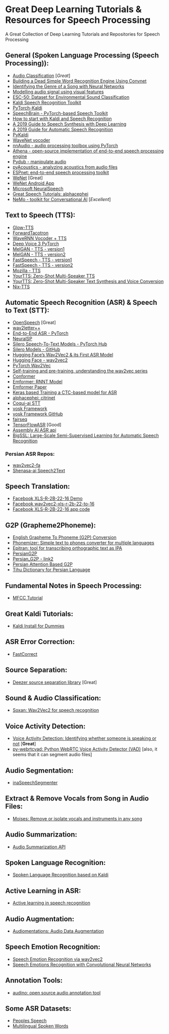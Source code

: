 # Great Deep Learning Tutorials & Resources for Speech Processing
A Great Collection of Deep Learning Tutorials and Repositories for Speech Processing

## General (Spoken Language Processing (Speech Processing)):  
- [Audio Classification](https://towardsdatascience.com/audio-classification-using-fastai-and-on-the-fly-frequency-transforms-4dbe1b540f89) [_Great_]  
- [Building a Dead Simple Word Recognition Engine Using Convnet](https://blog.manash.me/building-a-dead-simple-word-recognition-engine-using-convnet-in-keras-25e72c19c12b)  
- [Identifying the Genre of a Song with Neural Networks](https://medium.com/@navdeepsingh_2336/identifying-the-genre-of-a-song-with-neural-networks-851db89c42f0)  
- [Modelling audio signal using visual features](https://raghavgoyal14.github.io/2018/04/12/audio-via-vid-features.html)  
- [ESC-50: Dataset for Environmental Sound Classification](https://github.com/karolpiczak/ESC-50)  
- [Kaldi Speech Recognition Toolkit](https://github.com/kaldi-asr/kaldi)  
- [PyTorch-Kaldi](https://github.com/mravanelli/pytorch-kaldi)  
- [SpeechBrain - PyTorch-based Speech Toolkit](https://speechbrain.github.io/)  
- [How to start with Kaldi and Speech Recognition](https://towardsdatascience.com/how-to-start-with-kaldi-and-speech-recognition-a9b7670ffff6)  
- [A 2019 Guide to Speech Synthesis with Deep Learning](https://heartbeat.fritz.ai/a-2019-guide-to-speech-synthesis-with-deep-learning-630afcafb9dd)  
- [A 2019 Guide for Automatic Speech Recognition](https://heartbeat.fritz.ai/a-2019-guide-for-automatic-speech-recognition-f1e1129a141c)  
- [PyKaldi](https://github.com/pykaldi/pykaldi)  
- [WaveNet vocoder](https://github.com/r9y9/wavenet_vocoder)  
- [nnAudio - audio processing toolbox using PyTorch](https://github.com/KinWaiCheuk/nnAudio)  
- [Athena - open-source implementation of end-to-end speech processing engine](https://github.com/athena-team/athena/tree/simclr)   
- [Pydub - manipulate audio](https://github.com/jiaaro/pydub)  
- [pyAcoustics - analyzing acoustics from audio files](https://github.com/timmahrt/pyAcoustics)  
- [ESPnet: end-to-end speech processing toolkit](https://github.com/espnet/espnet)  
- [WeNet](https://github.com/wenet-e2e/wenet) [Great]  
- [WeNet Android App](https://github.com/wenet-e2e/wenet/tree/main/runtime/device/android/wenet)   
- [Microsoft NeuralSpeech](https://github.com/microsoft/NeuralSpeech)  
- [Great Speech Tutorials: alphacephei](https://alphacephei.com/nsh/)  
- [NeMo - toolkit for Conversational AI](https://github.com/NVIDIA/NeMo) [_Excellent_]  

## Text to Speech (TTS):
- [Glow-TTS](https://github.com/jaywalnut310/glow-tts)  
- [ForwardTacotron](https://github.com/as-ideas/ForwardTacotron)  
- [WaveRNN Vocoder + TTS](https://github.com/fatchord/WaveRNN)  
- [Deep Voice 3 PyTorch](https://github.com/r9y9/deepvoice3_pytorch)  
- [MelGAN - TTS - version1](https://github.com/descriptinc/melgan-neurips)  
- [MelGAN - TTS - version2](https://github.com/seungwonpark/melgan)  
- [FastSpeech - TTS - version1](https://github.com/xcmyz/FastSpeech)  
- [FastSpeech - TTS - version2](https://github.com/ming024/FastSpeech2)  
- [Mozilla - TTS](https://github.com/mozilla/TTS)  
- [YourTTS: Zero-Shot Multi-Speaker TTS](https://github.com/edresson/yourtts)  
- [YourTTS: Zero-Shot Multi-Speaker Text Synthesis and Voice Conversion](https://coqui.ai/blog/tts/yourtts-zero-shot-text-synthesis-low-resource-languages/)  
- [Nix-TTS](https://github.com/rendchevi/nix-tts)  

## Automatic Speech Recognition (ASR) & Speech to Text (STT):
- [OpenSpeech](https://github.com/openspeech-team/openspeech) [Great]   
- [wav2letter++](https://github.com/facebookresearch/wav2letter)  
- [End-to-End ASR - PyTorch](https://github.com/Alexander-H-Liu/End-to-end-ASR-Pytorch)  
- [NeuralSP](https://github.com/hirofumi0810/neural_sp)  
- [Silero Speech-To-Text Models - PyTorch Hub](https://pytorch.org/hub/snakers4_silero-models_stt/)  
- [Silero Models - GitHub](https://github.com/snakers4/silero-models)  
- [Hugging Face’s Wav2Vec2 & its First ASR Model](https://www.analyticsvidhya.com/blog/2021/02/hugging-face-introduces-the-first-automatic-speech-recognition-model-wav2vec2/)  
- [Hugging Face - wav2vec2](https://huggingface.co/transformers/model_doc/wav2vec2.html)  
- [PyTorch Wav2Vec](https://github.com/pytorch/fairseq/tree/master/examples/wav2vec/unsupervised)   
- [Self-training and pre-training, understanding the wav2vec series](https://maelfabien.github.io/machinelearning/wav2vec/#)   
- [Conformer](https://github.com/sooftware/conformer)  
- [Emformer: RNNT Model](https://github.com/pytorch/audio/tree/main/examples/asr/emformer_rnnt)  
- [Emformer Paper](https://arxiv.org/abs/2010.10759)  
- [Keras based Training a CTC-based model for ASR](https://keras.io/examples/audio/ctc_asr/)   
- [alphacephei: citrinet](https://alphacephei.com/nsh/2021/04/23/citrinet.html)  
- [Coqui-ai STT](https://github.com/coqui-ai/STT)  
- [vosk Framework](https://alphacephei.com/vosk/)  
- [vosk Framework GitHub](https://github.com/alphacep/vosk-api)  
- [fairseq](https://github.com/pytorch/fairseq)   
- [TensorFlowASR](https://github.com/TensorSpeech/TensorFlowASR) [Good]    
- [Assembly AI ASR api](https://www.assemblyai.com/)  
- [BigSSL: Large-Scale Semi-Supervised Learning for Automatic Speech Recognition](https://arxiv.org/pdf/2109.13226.pdf)  

### Persian ASR Repos:
- [wav2vec2-fa](https://github.com/Hamtech-ai/wav2vec2-fa)  
- [Shenasa-ai Speech2Text](https://github.com/shenasa-ai/speech2text)  

## Speech Translation:
- [Facebook XLS-R-2B-22-16 Demo](https://huggingface.co/spaces/facebook/XLS-R-2B-22-16)  
- [Facebook wav2vec2-xls-r-2b-22-to-16](https://huggingface.co/facebook/wav2vec2-xls-r-2b-22-to-16)  
- [Facebook XLS-R-2B-22-16 app code](https://huggingface.co/spaces/facebook/XLS-R-2B-22-16/blob/main/app.py)  

## G2P (Grapheme2Phoneme):
- [English Grapheme To Phoneme (G2P) Conversion](https://github.com/Kyubyong/g2p)   
- [Phonemizer: Simple text to phones converter for multiple languages](https://github.com/bootphon/phonemizer)   
- [Epitran: tool for transcribing orthographic text as IPA](https://github.com/dmort27/epitran)   
- [PersianG2P](https://github.com/PasaOpasen/PersianG2P)  
- [Persian_G2P - link2](https://github.com/AzamRabiee/Persian_G2P)   
- [Persian Attention Based G2P](https://github.com/hajix/G2P#attention-based-grapheme-to-phoneme)  
- [Tihu Dictionary for Persian Language](https://github.com/tihu-nlp/tihudict)  

## Fundamental Notes in Speech Processing:
- [MFCC Tutorial](http://practicalcryptography.com/miscellaneous/machine-learning/guide-mel-frequency-cepstral-coefficients-mfccs/)  

## Great Kaldi Tutorials:
- [Kaldi Install for Dummies](https://www.assemblyai.com/blog/kaldi-install-for-dummies/)  

## ASR Error Correction:
- [FastCorrect](https://arxiv.org/pdf/2105.03842.pdf)  

## Source Separation:
- [Deezer source separation library](https://github.com/deezer/spleeter) [Great]   

## Sound & Audio Classification:
- [Soxan: Wav2Vec2 for speech recognition](https://github.com/m3hrdadfi/soxan)  

## Voice Activity Detection:
- [Voice Activity Detection: Identifying whether someone is speaking or not](https://maelfabien.github.io/project/Speech_proj/#) [**Great**]    
- [py-webrtcvad: Python WebRTC Voice Activity Detector (VAD)](https://github.com/wiseman/py-webrtcvad) [also, it seems that it can segment audio files]   

## Audio Segmentation:  
- [inaSpeechSegmenter](https://github.com/ina-foss/inaSpeechSegmenter)  

## Extract & Remove Vocals from Song in Audio Files:
- [Moises: Remove or isolate vocals and instruments in any song](https://moises.ai/)  

## Audio Summarization:  
- [Audio Summarization API](https://github.com/ifrankandrade/api)  

## Spoken Language Recognition:
- [Spoken Language Recognition based on Kaldi](https://github.com/igorsitdikov/lid_kaldi)  

## Active Learning in ASR:
- [Active learning in speech recognition](https://alphacephei.com/nsh/2021/07/13/active-learning.html)   

## Audio Augmentation:
- [Audiomentations: Audio Data Augmentation](https://github.com/iver56/audiomentations)  

## Speech Emotion Recognition:
- [Speech Emotion Recognition via wav2vec2](https://github.com/audeering/w2v2-how-to)  
- [Speech Emotions Recognition with Convolutional Neural Networks](https://www.analyticsvidhya.com/blog/2021/07/speech-emotions-recognition-with-convolutional-neural-networks/)  

## Annotation Tools:
- [audino: open source audio annotation tool](https://github.com/midas-research/audino)   

## Some ASR Datasets:
- [Peoples Speech](https://mlcommons.org/en/peoples-speech/)  
- [Multilingual Spoken Words](https://mlcommons.org/en/multilingual-spoken-words/)  
  
